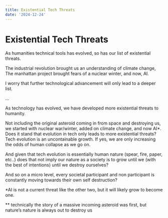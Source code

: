 ```yaml
---
title: Existential Tech Threats
date: '2024-12-24'
---
```


# Existential Tech Threats

As humanities technical tools has evolved, so has our list of existential threats.

The industrial revolution brought us an understanding of climate change,
The manhattan project brought fears of a nuclear winter,
and now, AI.

I worry that further technological advancement will only lead to a deeper list.

...

As technology has evolved, we have developed more existential threats to humanity.  

Not including the original asteroid coming in from space and destroying us, we started with nuclear war/winter, added on climate change, and now AI*.  
Does it stand that evolution in tech only leads to more existential threats? Tech evolution is an uncontainable growth. If yes, we are only increasing the odds of human collapse as we go on.

And given that tech evolution is essentially human nature (spear, fire, paper, etc..) does that not imply our nature as a society is to grow until we (with the best of intentions) until we destroy ourselves?

And so on a micro level, every societal participant and non participant is constantly moving towards their own self destruction?



*AI is not a current threat like the other two, but it will likely grow to become one.

** technically the story of a massive incoming asteroid was first, but nature’s nature is always out to destroy us